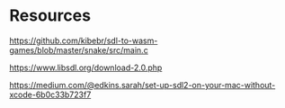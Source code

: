 # Resources

https://github.com/kibebr/sdl-to-wasm-games/blob/master/snake/src/main.c

https://www.libsdl.org/download-2.0.php

https://medium.com/@edkins.sarah/set-up-sdl2-on-your-mac-without-xcode-6b0c33b723f7